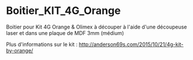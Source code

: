 # Boitier_KIT_4G_Orange
Boitier pour Kit 4G Orange & Olimex à découper à l'aide d'une découpeuse laser et dans une plaque de MDF 3mm (médium)

Plus d'informations sur le kit : http://anderson69s.com/2015/10/21/4g-kit-by-orange/


